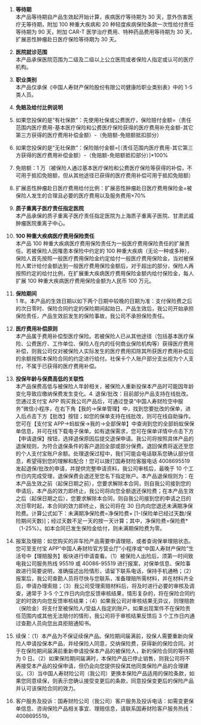 1. **等待期**  
本产品等待期自产品生效起开始计算，疾病医疗等待期为 30 天，意外伤害医疗无等待期，附加 100 种重大疾病和 20 种轻度疾病保险条款一次性给付责任等待期为 90 天，附加 CAR-T 医学治疗费用、特种药品费用等待期为 30 天，扩展恶性肿瘤赴日医疗保险等待期为 30 天。

2. **医院就诊范围**  
本产品承保医院范围为二级及二级以上公立医院或者保险人指定或认可的医疗机构。

3. **职业类别**  
本产品仅承保《中国人寿财产保险股份有限公司健康险职业类别表》中的 1-5 类人员。

4. **免赔及给付比例说明**  
1. 如果您投保的是“有社保款”：先使用社保或公费医疗，保险赔付金额=（责任范围内医疗费用-基本医疗保险和公费医疗保险获得的医疗费用补充金额-其它第三方获得的医疗费用补偿金额）-（免赔额-免赔额抵扣部分）  
2. 如果您投保的是“无社保款”：保险赔付金额=[（责任范围内医疗费用-其它第三方获得的医疗费用补偿金额）-（免赔额-免赔额抵扣部分）]*100%  
3. 免赔额：1 万（被保险人通过基本医疗保险和公费医疗保险等获得的补偿，不可用于抵扣免赔额，但从其他途径已获得的医疗费用补偿可用于抵扣免赔额）  
4. 扩展恶性肿瘤赴日医疗费用给付比例：扩展恶性肿瘤赴日医疗费用保险金=被保险人发生的合理且必要的医疗费用以及服务费用×70%

5. **质子重离子医疗责任指定医院**  
本产品承保的质子重离子医疗责任指定医院为上海质子重离子医院、甘肃武威肿瘤医院重离子中心。

6. **100 种重大疾病医疗费用保险责任**  
本产品 100 种重大疾病医疗费用保险责任为一般医疗费用保险责任的扩展责任。若被保险人因罹患本保险中约定的 100 种重大疾病（无论一种或多种），保险人首先按照一般医疗费用保险金约定给付一般医疗费用保险金，当对被保险人累计给付金额达到一般医疗费用保险金额后，对于超出的部分，保险人再按照约定的给付比例，在扩展重大疾病医疗费用保险金额内给付保险金，每人扩展 100 种重大疾病医疗费用保险金额为人民币 100 万元。

7. **保险期间**  
1 年。本产品的生效日期以如下两个日期中较晚的日期为准：支付保险费之后的次日零时、保险合同约定的保险期间起始日。产品生效后，我公司开始承担保险责任，产品生效前发生的保险事故，我公司不承担保险责任。

8. **医疗费用补偿原则**  
本产品属于费用补偿型医疗保险。若被保险人已从其他途径（包括基本医疗保险、公费医疗、工作单位、保险人在内的任何商业保险机构等）获得医疗费用补偿，则我公司仅对被保险人实际发生的医疗费用扣除其所获医疗费用补偿后的余额按照本保险合同的约定进行给付。社保卡个人账户部分支出视为个人支付，不属于已获得的医疗费用补偿。

9. **投保年龄与保费高低的关联性**  
本产品保费高低与被保险人年龄相关，被保险人重新投保本产品时可能因年龄变化导致应缴纳保费发生变化。4. 退保/批改：目前部分产品支持在线批改。您通过支付宝 APP 购买我公司产品后，可通过登录“中国人寿财险空中服务”微信小程序，在右下角【我的→保单管理】中，找到您要批改的保单，进入后点击下方【批改】按钮；如您的保单支持在线批改，则可在线自助操作。您可在【支付宝 APP→蚂蚁保→我的→全部保单】中查询到您的全部蚂蚁保保单信息，并可在线下载电子保单。如有退保需求，您可在保单详情中点击下方【申请退保】按钮，选择退保原因后提交退保申请。我公司将按照具体产品的退保规则，为符合退保条件的客户退回全部或部分保费。退回保费将返还至您的个人支付宝账户余额。处理退保过程中，我们可能会电话联系您确认部分信息，希望得到您的理解和配合！您可以拨打国寿财险客服电话 4008695519 发起退保/批改的申请，并提供完整申请资料，我公司审核后，最晚于 10 个工作日内完成受理，退保保费会退还至您名下指定账户。本产品退保规则为：在本产品生效之前（起保日期之前），您要求解除本合同，则自我公司接到您的申请后，本产品的效力即终止，我公司将向您全额退还保险费；在本产品生效之后（起保日期之后），您要求解除本合同，则自我公司接到您的申请之日的次日零时起，本合同的效力即终止，我公司将在 30 日内向您退还未满期净保险费。计算公式如下：未满期净保险费=净保险费× [1-(保险单已经过天数/保险期间天数)]；经过天数不足一天的按一天计算；其中，净保险费=保险费*（1-25%）。如本合同已发生保险金给付，则未满期保险费为零。

5. 报案及理赔：如您购买的非车险产品需要申请理赔，或者查询保单理赔状态。您可至支付宝 APP“中国人寿财险官方营业厅”小程序或“中国人寿财产保险”生活号中【理赔服务】板块进行申请查看。（1）被保险人出险后，须第一时间致电我公司服务热线 95519 或 40086-95519 进行报案，对保单信息、保险事故进行简要说明，准确描述出险情形，请留下联系电话，保持手机通畅；（2）报案后，我公司查勘人员将尽快与您联系，准备理赔所需材料，并在材料齐全后，申请办理索赔；（3）我公司受理索赔材料后，将及时进行必要的审核及调查，通常于 3-5 个工作日内向您反馈审核结果，情形复杂的，将在保险合同约定的时效内向您反馈审核结果；（4）如果我公司对审核结果无异议，则理赔款（保险金）将支付至被保险人/受益人指定的账户。如果出现案件不在保险责任范围内或其他无法赔付的情形，我公司将于审核结果反馈后 3 个工作日内通过查勘人员向您出具拒赔通知书。

6. 续保：（1）本产品为不保证续保产品。保险期间届满前，投保人需要重新向保险人申请投保本产品，并经保险人同意，交纳保险费，获得新的保险合同。对于在保险期间届满前重新申请投保本产品的被保险人，新的保险合同的等待期为 0 日。（2）如果保险期间届满时，本保险产品已停止销售，则我公司将不再接受本产品的投保申请，但仍会向您提供投保其他同类保险产品的合理建议。（3）当中国人寿财险公司（我公司）更换本保险产品适用的保险条款，如果您同意续保，则表示您确认接受变更后的条款，同意投保变更后的保险产品并认可该保险合同的效力。

7. 客户服务及投诉：国寿财险公司（我公司）客户服务及投诉电话：如需变更保单信息、咨询保险产品相关事宜、理赔信息，请联系国寿财险客户服务热线：4008695519。